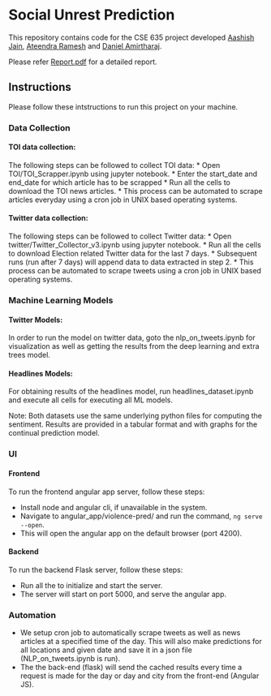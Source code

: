 # Social Unrest Prediction
<p align="center">
<!-- <img src="assets/ada.png" width="300"> -->
</p>

This repository contains code for the CSE 635 project developed [Aashish Jain](https://github.com/aashish-jain), [Ateendra Ramesh](https://github.com/ateexd) and [Daniel Amirtharaj](https://github.com/dani-amirtharaj).

Please refer [Report.pdf](https://github.com/dani-amirtharaj/Social-unrest-prediction/blob/master/Report.pdf) for a detailed report.

## Instructions

Please follow these intstructions to run this project on your machine.

### Data Collection

#### TOI data collection:
 The following steps can be followed to collect TOI data:
	* Open TOI/TOI_Scrapper.ipynb using jupyter notebook.
	* Enter the start_date and end_date for which article has to be scrapped
	* Run all the cells to download the TOI news articles.
	* This process can be automated to scrape articles everyday using a cron job in UNIX based operating systems.


#### Twitter data collection: 
The following steps can be followed to collect Twitter data:
	* Open twitter/Twitter_Collector_v3.ipynb using jupyter notebook.
	* Run all the cells to download Election related Twitter data for the last 7 days.
	* Subsequent runs (run after 7 days) will append data to data extracted in step 2.
	* This process can be automated to scrape tweets using a cron job in UNIX based operating systems.


### Machine Learning Models

#### Twitter Models: 
In order to run the model on twitter data, goto the nlp_on_tweets.ipynb for visualization as well as getting the results from the deep learning and extra trees model.
#### Headlines Models:
For obtaining results of the headlines model, run headlines_dataset.ipynb and execute all cells for executing all ML models.

Note: Both datasets use the same underlying python files for computing the sentiment. Results are provided in a tabular format and with graphs for the continual prediction model.


### UI
#### Frontend
To run the frontend angular app server, follow these steps:
   * Install node and angular cli, if unavailable in the system.
   * Navigate to angular_app/violence-pred/ and run the command, `ng serve --open`.
   * This will open the angular app on the default browser (port 4200).


#### Backend
To run the backend Flask server, follow these steps:
   * Run all the to initialize and start the server.
   * The server will start on port 5000, and serve the angular app.
   
 
### Automation

* We setup cron job to automatically scrape tweets as well as news articles at a specified time of the day. This will also make predictions for all locations and given date and save it in a json file (NLP_on_tweets.ipynb is run). 
* The the back-end (flask) will send the cached results every time a request is made for the day or day and city from the front-end (Angular JS).
